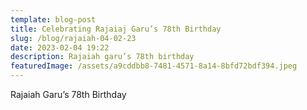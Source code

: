 ```yaml
---
template: blog-post
title: Celebrating Rajaiaj Garu’s 78th Birthday
slug: /blog/rajaiah-04-02-23
date: 2023-02-04 19:22
description: Rajaiah garu’s 78th birthday
featuredImage: /assets/a9cddbb8-7481-4571-8a14-8bfd72bdf394.jpeg
---
```

Rajaiah Garu’s 78th Birthday